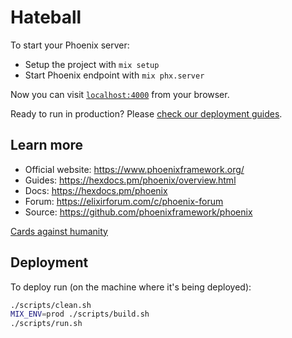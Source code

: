 # Hateball

To start your Phoenix server:

  * Setup the project with `mix setup`
  * Start Phoenix endpoint with `mix phx.server`

Now you can visit [`localhost:4000`](http://localhost:4000) from your browser.

Ready to run in production? Please [check our deployment guides](https://hexdocs.pm/phoenix/deployment.html).

## Learn more

  * Official website: https://www.phoenixframework.org/
  * Guides: https://hexdocs.pm/phoenix/overview.html
  * Docs: https://hexdocs.pm/phoenix
  * Forum: https://elixirforum.com/c/phoenix-forum
  * Source: https://github.com/phoenixframework/phoenix
  
[Cards against humanity](https://en.wikipedia.org/wiki/Cards_Against_Humanity)
  
## Deployment

To deploy run (on the machine where it's being deployed):

```bash
./scripts/clean.sh
MIX_ENV=prod ./scripts/build.sh
./scripts/run.sh
```
